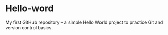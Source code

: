 # Hello-word
My first GitHub repository – a simple Hello World project to practice Git and version control basics.
